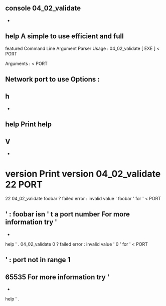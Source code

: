 console
04_02_validate
-
-
help
A
simple
to
use
efficient
and
full
-
featured
Command
Line
Argument
Parser
Usage
:
04_02_validate
[
EXE
]
<
PORT
>
Arguments
:
<
PORT
>
Network
port
to
use
Options
:
-
h
-
-
help
Print
help
-
V
-
-
version
Print
version
04_02_validate
22
PORT
=
22
04_02_validate
foobar
?
failed
error
:
invalid
value
'
foobar
'
for
'
<
PORT
>
'
:
foobar
isn
'
t
a
port
number
For
more
information
try
'
-
-
help
'
.
04_02_validate
0
?
failed
error
:
invalid
value
'
0
'
for
'
<
PORT
>
'
:
port
not
in
range
1
-
65535
For
more
information
try
'
-
-
help
'
.
